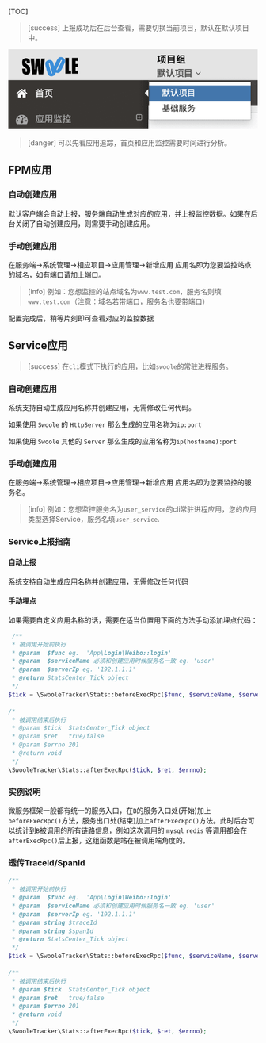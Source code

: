 [TOC]

>[success] 上报成功后在后台查看，需要切换当前项目，默认在默认项目中。

![](../images/screenshot_1571111176229.png)

>[danger] 可以先看应用追踪，首页和应用监控需要时间进行分析。

## FPM应用

### 自动创建应用

默认客户端会自动上报，服务端自动生成对应的应用，并上报监控数据。如果在后台关闭了自动创建应用，则需要手动创建应用。

### 手动创建应用

在服务端->系统管理->相应项目->应用管理->新增应用 应用名即为您要监控站点的域名，如有端口请加上端口。

>[info] 例如：您想监控的站点域名为`www.test.com`，服务名则填`www.test.com`（注意：域名若带端口，服务名也要带端口）

配置完成后，稍等片刻即可查看对应的监控数据

## Service应用

>[success] 在`cli`模式下执行的应用，比如`swoole`的常驻进程服务。

### 自动创建应用

系统支持自动生成应用名称并创建应用，无需修改任何代码。

如果使用 `Swoole` 的 `HttpServer` 那么生成的应用名称为`ip:port`

如果使用 `Swoole` 其他的 `Server` 那么生成的应用名称为`ip(hostname):port`

### 手动创建应用

在服务端->系统管理->相应项目->应用管理->新增应用 应用名即为您要监控的服务名。

>[info] 例如：您想监控服务名为`user_service`的cli常驻进程应用，您的应用类型选择Service，服务名填`user_service`.

### Service上报指南

#### 自动上报

系统支持自动生成应用名称并创建应用，无需修改任何代码

#### 手动埋点

如果需要自定义应用名称的话，需要在适当位置用下面的方法手动添加埋点代码：

```php
 /**
 * 被调用开始前执行
 * @param  $func eg.  'App\Login\Weibo::login'
 * @param  $serviceName 必须和创建应用时候服务名一致 eg. 'user'
 * @param  $serverIp eg. '192.1.1.1'
 * @return StatsCenter_Tick object
 */
$tick = \SwooleTracker\Stats::beforeExecRpc($func, $serviceName, $serverIp);

/*
 * 被调用结束后执行
 * @param $tick  StatsCenter_Tick object
 * @param $ret   true/false
 * @param $errno 201
 * @return void
 */
\SwooleTracker\Stats::afterExecRpc($tick, $ret, $errno);
```

### 实例说明

微服务框架一般都有统一的服务入口，在`B`的服务入口处(开始)加上`beforeExecRpc()`方法，服务出口处(结束)加上`afterExecRpc()`方法。此时后台可以统计到`B`被调用的所有链路信息，例如这次调用的 `mysql` `redis` 等调用都会在`afterExecRpc()`后上报，这组函数是站在被调用端角度的。

### 透传TraceId/SpanId

```php
/**
 * 被调用开始前执行
 * @param  $func eg.  'App\Login\Weibo::login'
 * @param  $serviceName 必须和创建应用时候服务名一致 eg. 'user'
 * @param  $serverIp eg. '192.1.1.1'
 * @param string $traceId
 * @param string $spanId
 * @return StatsCenter_Tick object
 */
$tick = \SwooleTracker\Stats::beforeExecRpc($func, $serviceName, $serverIp, $traceId, $spanId);

/**
 * 被调用结束后执行
 * @param $tick  StatsCenter_Tick object
 * @param $ret   true/false
 * @param $errno 201
 * @return void
 */
\SwooleTracker\Stats::afterExecRpc($tick, $ret, $errno);
```
